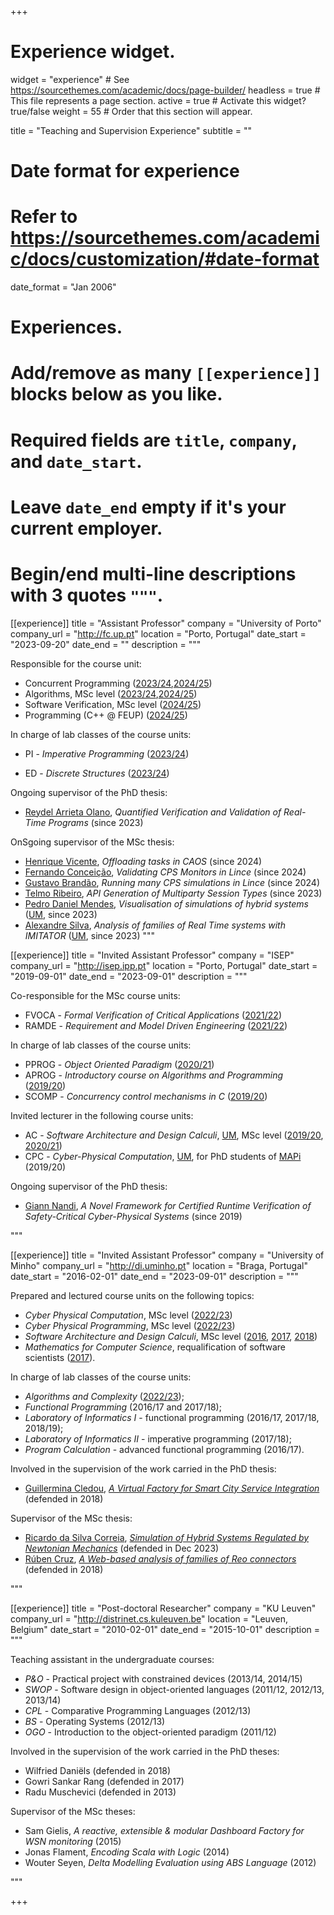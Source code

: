 +++
# Experience widget.
widget = "experience"  # See https://sourcethemes.com/academic/docs/page-builder/
headless = true  # This file represents a page section.
active = true  # Activate this widget? true/false
weight = 55  # Order that this section will appear.

title = "Teaching and Supervision Experience"
subtitle = ""

# Date format for experience
#   Refer to https://sourcethemes.com/academic/docs/customization/#date-format
date_format = "Jan 2006"

# Experiences.
#   Add/remove as many `[[experience]]` blocks below as you like.
#   Required fields are `title`, `company`, and `date_start`.
#   Leave `date_end` empty if it's your current employer.
#   Begin/end multi-line descriptions with 3 quotes `"""`.

[[experience]]
  title = "Assistant Professor"
  company = "University of Porto"
  company_url = "http://fc.up.pt"
  location = "Porto, Portugal"
  date_start = "2023-09-20"
  date_end = ""
  description = """
<p></p>Responsible for the course unit:<p></p>

  * Concurrent Programming ([2023/24](https://fm-dcc.github.io/pc2324/),[2024/25](https://fm-dcc.github.io/cp2425/))
  * Algorithms, MSc level ([2023/24](https://cister-labs.github.io/alg2324/),[2024/25](https://fm-dcc.github.io/alg2425/))
  * Software Verification, MSc level ([2024/25](https://fm-dcc.github.io/sv2425/))
  * Programming (C++ @ FEUP) ([2024/25](https://sigarra.up.pt/feup/pt/ucurr_geral.ficha_uc_view?pv_ocorrencia_id=541874))

<p></p>In charge of lab classes of the course units:<p></p>

  * PI - _Imperative Programming_ ([2023/24](https://sigarra.up.pt/fcup/pt/ucurr_geral.ficha_uc_view?pv_ocorrencia_id=529848))

  * ED - _Discrete Structures_ ([2023/24](https://www.dcc.fc.up.pt/~rvr/aulas/AC2324/ED2324/))

<p></p>
Ongoing supervisor of the PhD thesis:
<p></p>

  * [Reydel Arrieta Olano](https://cister-labs.pt/people/reydel_olano/), _Quantified Verification and Validation of Real-Time Programs_ (since 2023)

<p></p>
OnSgoing supervisor of the MSc thesis:
<p></p>

  * [Henrique Vicente](), _Offloading tasks in CAOS_ (since 2024)
  * [Fernando Conceição](), _Validating CPS Monitors in Lince_ (since 2024)
  * [Gustavo Brandão](), _Running many CPS simulations in Lince_ (since 2024)
  * [Telmo Ribeiro](), _API Generation of Multiparty Session Types_ (since 2023)
  * [Pedro Daniel Mendes](), _Visualisation of simulations of hybrid systems_ ([UM](https://di.uminho.pt), since 2023)
  * [Alexandre Silva](), _Analysis of families of Real Time systems with IMITATOR_ ([UM](https://di.uminho.pt), since 2023)
  """


[[experience]]
  title = "Invited Assistant Professor"
  company = "ISEP"
  company_url = "http://isep.ipp.pt"
  location = "Porto, Portugal"
  date_start = "2019-09-01"
  date_end = "2023-09-01"
  description = """
<p></p>Co-responsible for the MSc course units:<p></p>

  * FVOCA - _Formal Verification of Critical Applications_ ([2021/22](https://cister-labs.github.io/fvoca2122/))
  * RAMDE - _Requirement and Model Driven Engineering_ ([2021/22](https://cister-labs.github.io/ramde2122/))

<p></p>In charge of lab classes of the course units:<p></p>

  * PPROG - _Object Oriented Paradigm_ ([2020/21](https://www.isep.ipp.pt/Course/Course/26))
  * APROG - _Introductory course on Algorithms and Programming_ ([2019/20](https://www.dei.isep.ipp.pt/~jasm/aprog-mec-EN/))
  * SCOMP - _Concurrency control mechanisms in C_ ([2019/20](https://www.isep.ipp.pt/Course/Course/26))

<p></p>
Invited lecturer in the following course units:
<p></p>

  * AC - _Software Architecture and Design Calculi_, [UM](https://di.uminho.pt), MSc level ([2019/20](https://lmf.di.uminho.pt/ac-1920/), [2020/21](https://lmf.di.uminho.pt/ac-2021/))
  * CPC - _Cyber-Physical Computation_, [UM](https://di.uminho.pt), for PhD students of [MAPi](http://mapi.map.edu.pt/) (2019/20)

<p></p>
Ongoing supervisor of the PhD thesis:
<p></p>

  * [Giann Nandi](http://www.cister.isep.ipp.pt/people/giann_nandi/), _A Novel Framework for Certified Runtime Verification of Safety-Critical Cyber-Physical Systems_ (since 2019)

<!-- <p></p>
Ongoing supervisor of the MSc thesis:
<p></p>

  * José Matias, _A DSL for a Cloud infrastructure_ (since 2020)
 -->
  """

[[experience]]
  title = "Invited Assistant Professor"
  company = "University of Minho"
  company_url = "http://di.uminho.pt"
  location = "Braga, Portugal"
  date_start = "2016-02-01"
  date_end = "2023-09-01"
  description = """<p></p>

Prepared and lectured course units on the following topics:

* _Cyber Physical Computation_, MSc level ([2022/23](https://lmf.di.uminho.pt/CyPhyComp2223/))
* _Cyber Physical Programming_, MSc level ([2022/23](https://haslab.github.io/MFP/PCF/2223/))
* _Software Architecture and Design Calculi_, MSc level ([2016](http://ac1516.proenca.org), [2017](http://ac1617.proenca.org), [2018](http://lmf.di.uminho.pt/ac-1718))
* _Mathematics for Computer Science_, requalification of software scientists ([2017](http://mi1718.proenca.org)).

<p></p>In charge of lab classes of the course units:<p></p>

  - _Algorithms and Complexity_ ([2022/23](https://www4.di.uminho.pt/~jno/sitedi/uc_J303N6.html));
  - _Functional Programming_ (2016/17 and 2017/18);
  - _Laboratory of Informatics I_ - functional programming (2016/17, 2017/18, 2018/19);
  - _Laboratory of Informatics II_ - imperative programming (2017/18);
  - _Program Calculation_ - advanced functional programming (2016/17).

<p></p>
Involved in the supervision of the work carried in the PhD thesis:
<p></p>

  * [Guillermina Cledou](https://haslab.uminho.pt/mgc/), [_A Virtual Factory for Smart City Service Integration_](https://repositorium.sdum.uminho.pt/bitstream/1822/59068/1/Mar%C3%ADa%20Guillermina%20Cledou.pdf) (defended in 2018)

<p></p>
Supervisor of the MSc thesis:
<p></p>

  * [Ricardo da Silva Correia](https://pt.linkedin.com/in/ricardo-correia-80300b212), [_Simulation of Hybrid Systems Regulated by Newtonian Mechanics_](https://github.com/ricardocorreia99/Simulation-of-Hybrid-Systems-Regulated-by-Newtonian-Mechanics/blob/main/Dissertation.pdf) (defended in Dec 2023)
  * [Rúben Cruz](https://www.linkedin.com/in/rubenamcruz/), [_A Web-based analysis of families of Reo connectors_](http://davinci.di.uminho.pt/publications/ruben-thesis.pdf) (defended in 2018)

  """

[[experience]]
  title = "Post-doctoral Researcher"
  company = "KU Leuven"
  company_url = "http://distrinet.cs.kuleuven.be"
  location = "Leuven, Belgium"
  date_start = "2010-02-01"
  date_end = "2015-10-01"
  description = """<p></p>

Teaching assistant in the undergraduate courses:

* _P&O_ - Practical project with constrained devices (2013/14, 2014/15)
* _SWOP_ - Software design in object-oriented languages (2011/12, 2012/13, 2013/14)
* _CPL_ - Comparative Programming Languages (2012/13)
* _BS_ - Operating Systems (2012/13)
* _OGO_ - Introduction to the object-oriented paradigm (2011/12)

<p></p>
Involved in the supervision of the work carried in the PhD theses:
<p></p>

  - Wilfried Daniëls (defended in 2018)
  - Gowri Sankar Rang (defended in 2017)
  - Radu Muschevici (defended in 2013)

<p></p>
Supervisor of the MSc theses:
<p></p>

  *  Sam Gielis, _A reactive, extensible & modular Dashboard Factory for WSN monitoring_ (2015)
  * Jonas Flament, _Encoding Scala with Logic_ (2014)
  * Wouter Seyen, _Delta Modelling Evaluation using ABS Language_ (2012)

"""

+++
